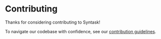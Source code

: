 # Contributing

Thanks for considering contributing to Syntask!

To navigate our codebase with confidence, see our [contribution guidelines](https://docs.syntask.khulnasoft.com/latest/contributing/overview/).
